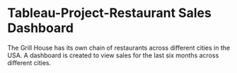 # Tableau-Project-Restaurant Sales Dashboard
The Grill House has its own chain of restaurants across different cities in the USA. A dashboard is created to view sales for the last six months across different cities. 
